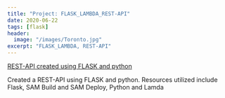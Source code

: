 ```yaml
---
title: "Project: FLASK_LAMBDA_REST-API"
date: 2020-06-22
tags: [flask]
header:
  image: "/images/Toronto.jpg"
excerpt: "FLASK_LAMBDA, REST-API"
---
```


[REST-API created using FLASK and python](https://github.com/cheonu/REST-APIv1)

Created a REST-API using FLASK and python. Resources utilized include Flask, SAM Build and SAM Deploy, Python and Lamda
